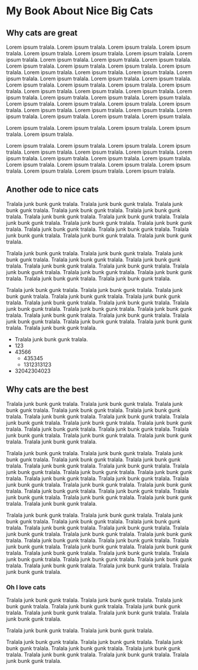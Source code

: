 # My Book About Nice Big Cats


## Why cats are great

Lorem ipsum tralala. Lorem ipsum tralala. Lorem ipsum tralala. Lorem ipsum tralala. Lorem ipsum tralala. Lorem ipsum tralala. Lorem ipsum tralala. Lorem ipsum tralala. Lorem ipsum tralala. Lorem ipsum tralala. Lorem ipsum tralala. Lorem ipsum tralala. Lorem ipsum tralala. Lorem ipsum tralala. Lorem ipsum tralala. Lorem ipsum tralala. Lorem ipsum tralala. Lorem ipsum tralala. Lorem ipsum tralala. Lorem ipsum tralala. Lorem ipsum tralala. Lorem ipsum tralala. Lorem ipsum tralala. Lorem ipsum tralala. Lorem ipsum tralala. Lorem ipsum tralala. Lorem ipsum tralala. Lorem ipsum tralala. Lorem ipsum tralala. Lorem ipsum tralala. Lorem ipsum tralala. Lorem ipsum tralala. Lorem ipsum tralala. Lorem ipsum tralala. Lorem ipsum tralala. Lorem ipsum tralala. Lorem ipsum tralala. Lorem ipsum tralala. Lorem ipsum tralala. Lorem ipsum tralala. Lorem ipsum tralala. Lorem ipsum tralala. Lorem ipsum tralala. Lorem ipsum tralala. 

Lorem ipsum tralala. Lorem ipsum tralala. Lorem ipsum tralala. Lorem ipsum tralala. Lorem ipsum tralala. 

Lorem ipsum tralala. Lorem ipsum tralala. Lorem ipsum tralala. Lorem ipsum tralala. Lorem ipsum tralala. Lorem ipsum tralala. Lorem ipsum tralala. Lorem ipsum tralala. Lorem ipsum tralala. Lorem ipsum tralala. Lorem ipsum tralala. Lorem ipsum tralala. Lorem ipsum tralala. Lorem ipsum tralala. Lorem ipsum tralala. Lorem ipsum tralala. Lorem ipsum tralala. Lorem ipsum tralala. 


## Another ode to nice cats

Tralala junk bunk gunk tralala. Tralala junk bunk gunk tralala. Tralala junk bunk gunk tralala. Tralala junk bunk gunk tralala. Tralala junk bunk gunk tralala. Tralala junk bunk gunk tralala. Tralala junk bunk gunk tralala. Tralala junk bunk gunk tralala. Tralala junk bunk gunk tralala. Tralala junk bunk gunk tralala. Tralala junk bunk gunk tralala. Tralala junk bunk gunk tralala. Tralala junk bunk gunk tralala. Tralala junk bunk gunk tralala. Tralala junk bunk gunk tralala. 

Tralala junk bunk gunk tralala. Tralala junk bunk gunk tralala. Tralala junk bunk gunk tralala. Tralala junk bunk gunk tralala. Tralala junk bunk gunk tralala. Tralala junk bunk gunk tralala. Tralala junk bunk gunk tralala. Tralala junk bunk gunk tralala. Tralala junk bunk gunk tralala. Tralala junk bunk gunk tralala. Tralala junk bunk gunk tralala. Tralala junk bunk gunk tralala. 

Tralala junk bunk gunk tralala. Tralala junk bunk gunk tralala. Tralala junk bunk gunk tralala. Tralala junk bunk gunk tralala. Tralala junk bunk gunk tralala. Tralala junk bunk gunk tralala. Tralala junk bunk gunk tralala. Tralala junk bunk gunk tralala. Tralala junk bunk gunk tralala. Tralala junk bunk gunk tralala. Tralala junk bunk gunk tralala. Tralala junk bunk gunk tralala. Tralala junk bunk gunk tralala. Tralala junk bunk gunk tralala. Tralala junk bunk gunk tralala. Tralala junk bunk gunk tralala. 

* Tralala junk bunk gunk tralala. 
* 123
* 43566
  * 435345
  * 1312313123
* 32042304023


## Why cats are the best

Tralala junk bunk gunk tralala. Tralala junk bunk gunk tralala. Tralala junk bunk gunk tralala. Tralala junk bunk gunk tralala. Tralala junk bunk gunk tralala. Tralala junk bunk gunk tralala. Tralala junk bunk gunk tralala. Tralala junk bunk gunk tralala. Tralala junk bunk gunk tralala. Tralala junk bunk gunk tralala. Tralala junk bunk gunk tralala. Tralala junk bunk gunk tralala. Tralala junk bunk gunk tralala. Tralala junk bunk gunk tralala. Tralala junk bunk gunk tralala. Tralala junk bunk gunk tralala. 

Tralala junk bunk gunk tralala. Tralala junk bunk gunk tralala. Tralala junk bunk gunk tralala. Tralala junk bunk gunk tralala. Tralala junk bunk gunk tralala. Tralala junk bunk gunk tralala. Tralala junk bunk gunk tralala. Tralala junk bunk gunk tralala. Tralala junk bunk gunk tralala. Tralala junk bunk gunk tralala. Tralala junk bunk gunk tralala. Tralala junk bunk gunk tralala. Tralala junk bunk gunk tralala. Tralala junk bunk gunk tralala. Tralala junk bunk gunk tralala. Tralala junk bunk gunk tralala. Tralala junk bunk gunk tralala. Tralala junk bunk gunk tralala. Tralala junk bunk gunk tralala. Tralala junk bunk gunk tralala. Tralala junk bunk gunk tralala. 

Tralala junk bunk gunk tralala. Tralala junk bunk gunk tralala. Tralala junk bunk gunk tralala. Tralala junk bunk gunk tralala. Tralala junk bunk gunk tralala. Tralala junk bunk gunk tralala. Tralala junk bunk gunk tralala. Tralala junk bunk gunk tralala. Tralala junk bunk gunk tralala. Tralala junk bunk gunk tralala. Tralala junk bunk gunk tralala. Tralala junk bunk gunk tralala. Tralala junk bunk gunk tralala. Tralala junk bunk gunk tralala. Tralala junk bunk gunk tralala. Tralala junk bunk gunk tralala. Tralala junk bunk gunk tralala. Tralala junk bunk gunk tralala. Tralala junk bunk gunk tralala. Tralala junk bunk gunk tralala. Tralala junk bunk gunk tralala. Tralala junk bunk gunk tralala. Tralala junk bunk gunk tralala. 

### Oh I love cats

Tralala junk bunk gunk tralala. Tralala junk bunk gunk tralala. Tralala junk bunk gunk tralala. Tralala junk bunk gunk tralala. Tralala junk bunk gunk tralala. Tralala junk bunk gunk tralala. Tralala junk bunk gunk tralala. Tralala junk bunk gunk tralala. 

Tralala junk bunk gunk tralala. Tralala junk bunk gunk tralala. 

Tralala junk bunk gunk tralala. Tralala junk bunk gunk tralala. Tralala junk bunk gunk tralala. Tralala junk bunk gunk tralala. Tralala junk bunk gunk tralala. Tralala junk bunk gunk tralala. Tralala junk bunk gunk tralala. Tralala junk bunk gunk tralala. 

